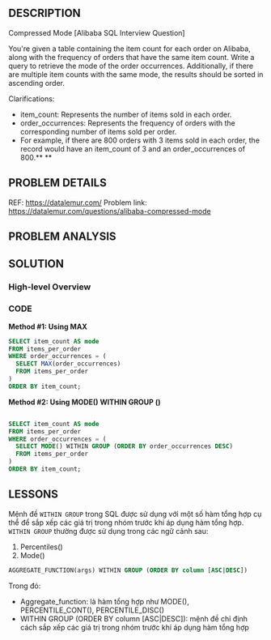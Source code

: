 ## DESCRIPTION
Compressed Mode [Alibaba SQL Interview Question]

You're given a table containing the item count for each order on Alibaba, along with the frequency of orders that have the same item count. Write a query to retrieve the mode of the order occurrences. Additionally, if there are multiple item counts with the same mode, the results should be sorted in ascending order.

Clarifications:
- item_count: Represents the number of items sold in each order. 
- order_occurrences: Represents the frequency of orders with the corresponding number of items sold per order. 
- For example, if there are 800 orders with 3 items sold in each order, the record would have an item_count of 3 and an order_occurrences of 800.**
**


## PROBLEM DETAILS
REF: <https://datalemur.com/>
Problem link: <https://datalemur.com/questions/alibaba-compressed-mode>

## PROBLEM ANALYSIS

## SOLUTION

### High-level Overview

### CODE

**Method #1: Using MAX**
```sql
SELECT item_count AS mode
FROM items_per_order
WHERE order_occurrences = (
  SELECT MAX(order_occurrences) 
  FROM items_per_order
)
ORDER BY item_count;
```

**Method #2: Using MODE() WITHIN GROUP ()**
```sql

SELECT item_count AS mode
FROM items_per_order
WHERE order_occurrences = (
  SELECT MODE() WITHIN GROUP (ORDER BY order_occurrences DESC) 
  FROM items_per_order
)
ORDER BY item_count;
```

## LESSONS
Mệnh đề `WITHIN GROUP` trong SQL được sử dụng với một số hàm tổng hợp cụ thể để sắp xếp các giá trị trong nhóm trước khi áp dụng hàm tổng hợp.
`WITHIN GROUP` thường được sử dụng trong các ngữ cảnh sau:
1. Percentiles()
2. Mode()
```sql
AGGREGATE_FUNCTION(args) WITHIN GROUP (ORDER BY column [ASC|DESC])
```
Trong đó: 
- Aggregate_function: là hàm tổng hợp như MODE(), PERCENTILE_CONT(), PERCENTILE_DISC()
- WITHIN GROUP (ORDER BY column [ASC|DESC]): mệnh đề chỉ định cách sắp xếp các giá trị trong nhóm trước khi áp dụng hàm tổng hợp
